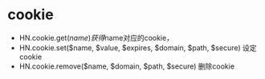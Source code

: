 # cookie

* HN.cookie.get($name) 获得$name对应的cookie，
* HN.cookie.set($name, $value, $expires, $domain, $path, $secure) 设定cookie
* HN.cookie.remove($name, $domain, $path, $secure) 删除cookie


